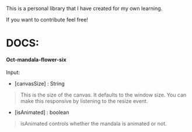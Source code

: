 This is a personal library that I have created for my own learning.

If you want to contribute feel free! 

# DOCS:
#### Oct-mandala-flower-six
Input:
* [canvasSize] : String
> This is the size of the canvas. It defaults to the window size. You can make this responsive by listening to the resize event.

* [isAnimated] : boolean
> isAnimated controls whether the mandala is animated or not.
